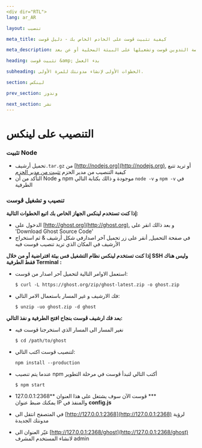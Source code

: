 ```yaml
---
<div dir="RTL">
lang: ar_AR

layout: تنصيب

meta_title: كيفية تثبيت ڨوست على الخادم الخاص بك - دليل ڨوست

meta_description: كل ما تحتاجه للحصول على منصة التدوين ڨوست وتشغيلها على البيئة المحلية أو عن بعد.

heading: تثبيت ڨوست &amp; بدء العمل

subheading: الخطوات الأولى لإنشاء مدونتك للمرة الأولى.

section: لينكس

prev_section: وندوز

next_section: نشر
---
```



# التنصيب على لينكس <a id="install-linux"></a>

### تثبيت Node

*   تحميل  أرشيف`.tar.gz` من  [http://nodejs.org](http://nodejs.org), أو تريد تتبع كيفية التنصيب من مدير الحزم [تثبيت من مدير الحزم](https://github.com/joyent/node/wiki/Installing-Node.js-via-package-manager) 
*  التأكد من أن  Node و npm موجودة و ذالك بكتابة التالي `node -v` و `npm -v` في الطرفية

### تنصيب و تشغيل ڨوست


**إذا كنت تستخدم لينكس الجهاز الخاص بك اتبع الخطوات التالية:**

*   الدخول على [http://ghost.org](http://ghost.org), و بعد ذالك انقر على 'Download Ghost Source Code' 
*   في صفحة التحميل, أنقر على زر تحميل آخر اصدارفي شكل أرشيف & ثم استخراج الأرشيف في المكان الذي  تريد تنصيب قوست فيه 


**إذا كنت تستخدم لينكس نظام التشغيل فس بيئة افتراضية أو من خلال SSH وليس هناك فقط الطرفية Terminal
:**

*   استعمل الاوامر التالية لتحميل آحر اصدار من ڨوست:

    ```
    $ curl -L https://ghost.org/zip/ghost-latest.zip -o ghost.zip
    ```

*   فك الارشيف و غير المسار باستعمال الامر التالي:

    ```
    $ unzip -uo ghost.zip -d ghost
    ```


**بعد فك ارشيف ڨوست بنجاح افتح الطرفية و نفذ التالي:**

*   نغير المسار الى المسار الذي استخرجنا ڨوست فيه

    ```
    $ cd /path/to/ghost
    ```

*   لتنصيب ڨوست اكتب التالي:

    ```
    npm install --production
    ```

*   عندما يتم تنصيب npm أكتب التالي لتبدأ ڨوست في مرحلة التطوير

    ```
    $ npm start
    ```

*   ڨوست الآن سوف يشتغل على هذا العنوان  **127.0.0.1:2368
***<br />
    <span class="note">يمكنك ضبط عنوان IP والمنفذ في **config.js**</span>

*   في المتصفح انتقل الى [http://127.0.0.1:2368](http://127.0.0.1:2368) لرؤية مدونتك الجديدة
*   غيّر العنوان الى [http://127.0.0.1:2368/ghost](http://127.0.0.1:2368/ghost) لانشاء المستخدم المشرف admin 
